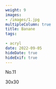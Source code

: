 ```yaml
---
weight: 9
images:
- /images/1.jpg
multipleColumn: true
title: Banane
tags:
 
- acryl
date: 2022-09-05
hideDate: true
hideExif: true
---
```

<p>
No.11
</p>
<p>
30x30
</p>